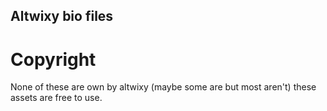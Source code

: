## Altwixy bio files

# Copyright

None of  these are own by altwixy (maybe some are but most aren't) these assets are free to use.
